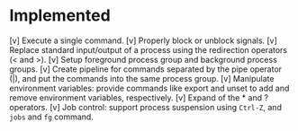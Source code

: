 # Implemented
[v] Execute a single command.
[v] Properly block or unblock signals.
[v] Replace standard input/output of a process using the redirection operators (< and >).
[v] Setup foreground process group and background process groups.
[v] Create pipeline for commands separated by the pipe operator (|), and put the commands into the same process group.
[v] Manipulate environment variables: provide commands like export and unset to add and remove environment variables, respectively.
[v] Expand of the * and ? operators.
[v] Job control: support process suspension using `Ctrl-Z`, and `jobs` and `fg` command.

